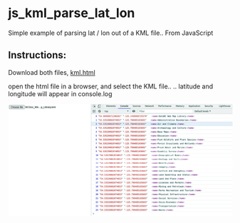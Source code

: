 # js_kml_parse_lat_lon
Simple example of parsing lat / lon out of a KML file.. From JavaScript

## Instructions:
Download both files, 
[kml.html](https://github.com/ashlinrichardson/js_kml_parse_lat_lon/raw/master/kml.html)


open the html file in a browser, and select the KML file.. 
.. latitude and longitude will appear in console.log

![screenshot](screen.png)
